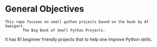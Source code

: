# General Objectives
 	This repo focuses on small python projects based on the book by Al Sweigart. 
 			The Big Book of Small Python Projects.
It has 81 beginner friendly projects that to help one improve Python skills.

				
